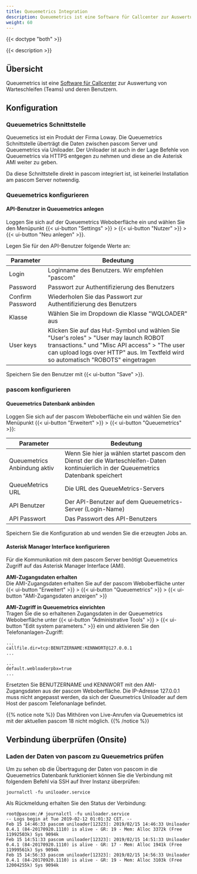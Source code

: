 ```yaml
---
title: Queuemetrics Integration
description: Queuemetrics ist eine Software für Callcenter zur Auswertung von Warteschleifen (Teams) und deren Benutzern.
weight: 60
---
```


{{< doctype "both"  >}}

{{< description >}}

## Übersicht

Queuemetrics ist eine [Software für Callcenter](https://www.pascom.net/de/voip-telefonanlage/call-contact-center//) zur Auswertung von Warteschleifen (Teams) und deren Benutzern. 

## Konfiguration

### Queuemetrics Schnittstelle

Queuemetics ist ein Produkt der Firma Loway. Die Queuemetrics Schnittstelle überträgt die Daten zwischen pascom Server und Queuemetrics via Uniloader. Der Uniloader ist auch in der Lage Befehle von Queuemetrics via HTTPS entgegen zu nehmen und diese an die Asterisk AMI weiter zu geben.

Da diese Schnittstelle direkt in pascom integriert ist, ist keinerlei Installation am pascom Server notwendig.

### Queuemetrics konfigurieren

#### API-Benutzer in Queuemetrics anlegen

Loggen Sie sich auf der Queuemetrics Weboberfläche ein und wählen Sie den Menüpunkt {{< ui-button "Settings" >}} > {{< ui-button "Nutzer" >}} > {{< ui-button "Neu anlegen" >}}.

Legen Sie für den API-Benutzer folgende Werte an:

|Parameter|Bedeutung|
|---------|---------|
|Login|Loginname des Benutzers. Wir empfehlen "pascom"|
|Password|Passwort zur Authentifizierung des Benutzers|
|Confirm Password|Wiederholen Sie das Passwort zur Authentifizierung des Benutzers|
|Klasse|Wählen Sie im Dropdown die Klasse "WQLOADER" aus|
|User keys|Klicken Sie auf das Hut-Symbol und wählen Sie "User's roles" > "User may launch ROBOT transactions." und "Misc API access" > "The user can upload logs over HTTP" aus. Im Textfeld wird so automatisch "ROBOTS" eingetragen|

Speichern Sie den Benutzer mit {{< ui-button "Save" >}}.

### pascom konfigurieren

#### Queuemetrics Datenbank anbinden

Loggen Sie sich auf der pascom Weboberfläche ein und wählen Sie den Menüpunkt {{< ui-button "Erweitert" >}} > {{< ui-button "Queuemetrics" >}}:

|Parameter|Bedeutung|
|---------|---------|
|Queuemetrics Anbindung aktiv|Wenn Sie hier ja wählen startet pascom den Dienst der die Warteschleifen-Daten kontinuierlich in der Queuemetrics Datenbank speichert|
|QueueMetrics URL|Die URL des QueueMetrics-Servers|
|API Benutzer|Der API-Benutzer auf dem Queuemetrics-Server (Login-Name)|
|API Passwort|Das Passwort des API-Benutzers|

Speichern Sie die Konfiguration ab und wenden Sie die erzeugten Jobs an.

#### Asterisk Manager Interface konfigurieren

Für die Kommunikation mit dem pascom Server benötigt Queuemetrics Zugriff auf das Asterisk Manager Interface (AMI).

**AMI-Zugangsdaten erhalten**       
Die AMI-Zugangsdaten erhalten Sie auf der pascom Weboberfläche unter {{< ui-button "Erweitert" >}} > {{< ui-button "Queuemetrics" >}} > {{< ui-button "AMI-Zugangsdaten anzeigen" >}}

**AMI-Zugriff in Queuemetrics einrichten**      
Tragen Sie die so erhaltenen Zugangsdaten in der Queuemetrics Weboberfläche unter {{< ui-button "Administrative Tools" >}} > {{< ui-button "Edit system parameters." >}} ein und aktivieren Sie den Telefonanlagen-Zugriff:


    ...
    callfile.dir=tcp:BENUTZERNAME:KENNWORT@127.0.0.1
    ...

    ...
    default.webloaderpbx=true
    ...


Ersetzten Sie BENUTZERNAME und KENNWORT mit den AMI-Zugangsdaten aus der pascom Weboberfläche. Die IP-Adresse 127.0.0.1 muss nicht angepasst werden, da sich der Queumetrics Uniloader auf dem Host der pascom Telefonanlage befindet.


{{% notice note %}}
Das Mithören von Live-Anrufen via Queuemetrics ist mit der aktuellen pascom 18 nicht möglich. 
{{% /notice %}}

## Verbindung überprüfen (Onsite)

### Laden der Daten von pascom zu Queuemetrics prüfen

Um zu sehen ob die Übertragung der Daten von pascom in die Queuemetrics Datenbank funktioniert können Sie die Verbindung mit folgendem Befehl via SSH auf Ihrer Instanz überprüfen:

    journalctl -fu uniloader.service


Als Rückmeldung erhalten Sie den Status der Verbindung:


    root@pascom:/# journalctl -fu uniloader.service            
    -- Logs begin at Tue 2019-02-12 01:01:32 CET. --
    Feb 15 14:46:33 pascom uniloader[12323]: 2019/02/15 14:46:33 Uniloader 0.4.1 (84-20170920.1110) is alive - GR: 19 - Mem: Alloc 3372k (Free 11992503k) Sys 9094k
    Feb 15 14:51:33 pascom uniloader[12323]: 2019/02/15 14:51:33 Uniloader 0.4.1 (84-20170920.1110) is alive - GR: 17 - Mem: Alloc 1941k (Free 11999561k) Sys 9094k
    Feb 15 14:56:33 pascom uniloader[12323]: 2019/02/15 14:56:33 Uniloader 0.4.1 (84-20170920.1110) is alive - GR: 19 - Mem: Alloc 3103k (Free 12004255k) Sys 9094k

